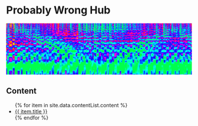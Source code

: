 # Probably Wrong Hub

![Spectrum Banner](/images/spectrum_banner.png)<br/>

<h2>Content</h2>
<ul>
   {% for item in site.data.contentList.content %}
      <li><a href="{{ item.url }}">{{ item.title }}</a></li>
   {% endfor %}
</ul>